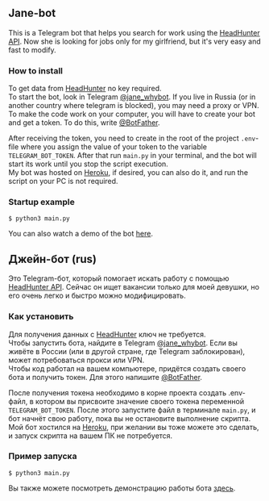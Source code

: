 ## Jane-bot

This is a Telegram bot that helps you search for work using the [HeadHunter API](https://dev.hh.ru). Now she is looking for jobs only for my girlfriend, but it's very easy and fast to modify.

### How to install

To get data from [HeadHunter](https://hh.ru) no key required.  
To start the bot, look in Telegram [@jane_whybot](https://t.me/jane_whybot). If you live in Russia (or in another country where telegram is blocked), you may need a proxy or VPN.  
To make the code work on your computer, you will have to create your bot and get a token. To do this, write [@BotFather](https://t.me/BotFather).  

After receiving the token, you need to create in the root of the project `.env`-file where you assign the value of your token to the variable `TELEGRAM_BOT_TOKEN`. After that run `main.py` in your terminal, and the bot will start its work until you stop the script execution.  
My bot was hosted on [Heroku](https://heroku.com), if desired, you can also do it, and run the script on your PC is not required.

### Startup example

``
$ python3 main.py
``

You can also watch a demo of the bot [here](https://vimeo.com/364302218).

## Джейн-бот (rus)

Это Telegram-бот, который помогает искать работу с помощью [HeadHunter API](https://dev.hh.ru). Сейчас он ищет вакансии только для моей девушки, но его очень легко и быстро можно модифицировать.

### Как установить

Для получения данных с [HeadHunter](https://hh.ru) ключ не требуется.  
Чтобы запустить бота, найдите в Telegram [@jane_whybot](https://t.me/jane_whybot). Если вы живёте в России (или в другой стране, где Telegram заблокирован), может потребоваться прокси или VPN.  
Чтобы код работал на вашем компьютере, придётся создать своего бота и получить токен. Для этого напишите [@BotFather](https://t.me/BotFather).

После получения токена необходимо в корне проекта создать .env-файл, в котором вы присвоите значение своего токена переменной `TELEGRAM_BOT_TOKEN`. После этого запустите файл в терминале `main.py`, и бот начнёт свою работу, пока вы не остановите выполнение скрипта.  
Мой бот хостился на [Heroku](https://heroku.com), при желании вы тоже можете это сделать, и запуск скрипта на вашем ПК не потребуется.

### Пример запуска

```
$ python3 main.py
```

Вы также можете посмотреть демонстрацию работы бота [здесь](https://vimeo.com/364302218).
